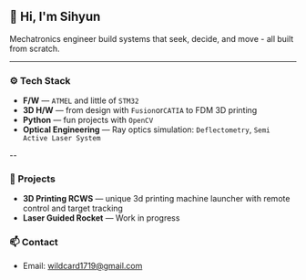 ## 👋 Hi, I'm Sihyun

Mechatronics engineer build systems that seek, decide, and move - all built from scratch.

---

### ⚙️ Tech Stack
- **F/W** — `ATMEL` and little of `STM32`
- **3D H/W** — from design with `Fusion`or`CATIA` to FDM 3D printing
- **Python** — fun projects with `OpenCV`
- **Optical Engineering** — Ray optics simulation: `Deflectometry`, `Semi Active Laser System`

--

### 🚀 Projects
- **3D Printing RCWS** — unique 3d printing machine launcher with remote control and target tracking
- **Laser Guided Rocket** — Work in progress

### 📫 Contact
- Email: wildcard1719@gmail.com
